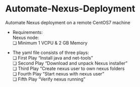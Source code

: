 # Automate-Nexus-Deployment

Automate Nexus deployment on a remote CentOS7 machine

- Requirements:</br>
  Nexus node:</br>
    ❏ Minimum 1 VCPU & 2 GB Memory</br>

- The yaml file consists of three plays:</br>
  ❏ First Play “Install java and net-tools”</br>
  ❏ Second Play “Download and unpack Nexus installer”</br>
  ❏ Third Play “Create nexus user to own nexus folders</br>
  ❏ Fourth Play “Start nexus with nexus user”</br>
  ❏ Fifth Play “Verify nexus running”
